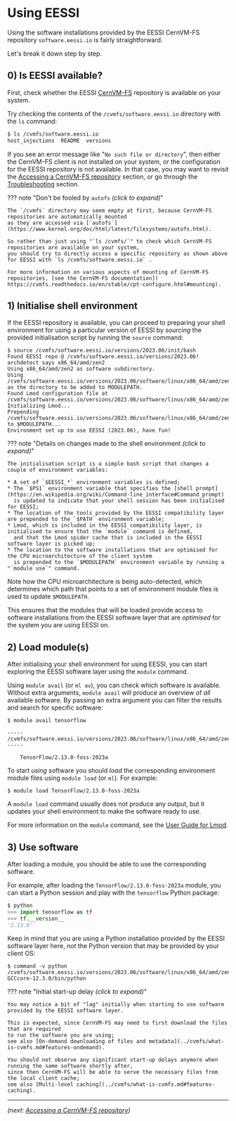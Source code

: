 # Using EESSI

Using the software installations provided by the EESSI CernVM-FS repository `software.eessi.io`
is fairly straightforward.

Let's break it down step by step.

## 0) Is EESSI available?

First, check whether the EESSI [CernVM-FS](../cvmfs/what-is-cvmfs.md) repository is available on your system.

Try checking the contents of the `/cvmfs/software.eessi.io` directory with the `ls` command:

```bash
$ ls /cvmfs/software.eessi.io
host_injections  README  versions
```

If you see an error message like "`No such file or directory`", then either the CernVM-FS client
is not installed on your system, or the configuration for the EESSI repository is not available.
In that case, you may want to revisit the [Accessing a CernVM-FS repository](../access.md) section,
or go through the [Troubleshooting](../troubleshooting.md) section.

??? note "Don't be fooled by `autofs` *(click to expand)*"

    The `/cvmfs` directory may seem empty at first, because CernVM-FS repositories are automatically mounted
    as they are accessed via [`autofs`](https://www.kernel.org/doc/html/latest/filesystems/autofs.html).

    So rather than just using "`ls /cvmfs/`" to check which CernVM-FS repositories are available on your system,
    you should try to directly access a specific repository as shown above for EESSI with `ls /cvmfs/software.eessi.io` .

    For more information on various aspects of mounting of CernVM-FS repositories, [see the CernVM-FS documentation](
    https://cvmfs.readthedocs.io/en/stable/cpt-configure.html#mounting).

## 1) Initialise shell environment

If the EESSI repository is available, you can proceed to preparing your shell environment for using
a particular version of EESSI by *sourcing* the provided initialisation script by running the `source` command:

```shell
$ source /cvmfs/software.eessi.io/versions/2023.06/init/bash
Found EESSI repo @ /cvmfs/software.eessi.io/versions/2023.06!
archdetect says x86_64/amd/zen2
Using x86_64/amd/zen2 as software subdirectory.
Using /cvmfs/software.eessi.io/versions/2023.06/software/linux/x86_64/amd/zen2/modules/all as the directory to be added to MODULEPATH.
Found Lmod configuration file at /cvmfs/software.eessi.io/versions/2023.06/software/linux/x86_64/amd/zen2/.lmod/lmodrc.lua
Initializing Lmod...
Prepending /cvmfs/software.eessi.io/versions/2023.06/software/linux/x86_64/amd/zen2/modules/all to $MODULEPATH...
Environment set up to use EESSI (2023.06), have fun!
```

??? note "Details on changes made to the shell environment *(click to expand)*"

    The initialisation script is a simple bash script that changes a couple of environment variables:

    * A set of `$EESSI_*` environment variables is defined;
    * The `$PS1` environment variable that specifies the [shell prompt](https://en.wikipedia.org/wiki/Command-line_interface#Command_prompt)
      is updated to indicate that your shell session has been initialised for EESSI;
    * The location of the tools provided by the EESSI compatibility layer are prepended to the `$PATH` environment variable;
    * Lmod, which is included in the EESSI compatibility layer, is initialised to ensure that the `module` command is defined,
      and that the Lmod spider cache that is included in the EESSI software layer is picked up;
    * The location to the software installations that are optimised for the CPU microarchitecture of the client system
      is prepended to the `$MODULEPATH` environment variable by running a "`module use`" command.

Note how the CPU microarchitecture is being auto-detected, which determines which path that points to a set of
environment module files is used to update `$MODULEPATH`.

This ensures that the modules that will be loaded provide access to software installations from the EESSI software
layer that are *optimised* for the system you are using EESSI on.


## 2) Load module(s)

After initialising your shell environment for using EESSI, you can start exploring the EESSI software layer
using the `module` command.

Using `module avail` (or `ml av`), you can check which software is available.
Without extra arguments, `module avail` will produce an overview of *all* available software.
By passing an extra argument you can filter the results and search for specific software:

```shell
$ module avail tensorflow

----- /cvmfs/software.eessi.io/versions/2023.06/software/linux/x86_64/amd/zen2/modules/all -----
    
    TensorFlow/2.13.0-foss-2023a
```

To start *using* software you should *load* the corresponding environment module files
using `module load` (or `ml`). For example:

```shell
$ module load TensorFlow/2.13.0-foss-2023a
```

A `module load` command usually does not produce any output, but it updates your shell environment
to make the software ready to use.

For more information on the `module` command, see the
[User Guide for Lmod](https://lmod.readthedocs.io/en/latest/010_user.html).

## 3) Use software

After loading a module, you should be able to use the corresponding software.

For example, after loading the `TensorFlow/2.13.0-foss-2023a` module, you can start a Python session
and play with the `tensorflow` Python package:

```python
$ python
>>> import tensorflow as tf
>>> tf.__version__
'2.13.0'
```

Keep in mind that you are using a Python installation provided by the EESSI software layer here,
*not* the Python version that may be provided by your client OS:

```shell
$ command -v python
/cvmfs/software.eessi.io/versions/2023.06/software/linux/x86_64/amd/zen2/software/Python/3.11.3-GCCcore-12.3.0/bin/python
```

??? note "Initial start-up delay *(click to expand)*"

    You may notice a bit of "lag" initially when starting to use software provided by the EESSI software layer.

    This is expected, since CernVM-FS may need to first download the files that are required
    to run the software you are using;
    see also [On-demand downloading of files and metadata](../cvmfs/what-is-cvmfs.md#features-ondemand).

    You should not observe any significant start-up delays anymore when running the same software shortly after,
    since then CernVM-FS will be able to serve the necessary files from the local client cache;
    see also [Multi-level caching](../cvmfs/what-is-cvmfs.md#features-caching).

---

*(next: [Accessing a CernVM-FS repository](../access.md))*
